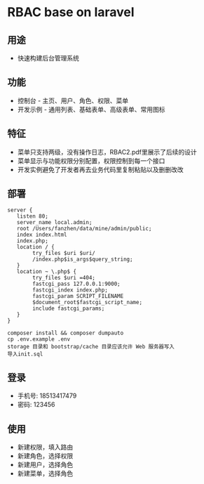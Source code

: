 # RBAC base on laravel

## 用途
- 快速构建后台管理系统

## 功能
- 控制台 - 主页、用户、角色、权限、菜单
- 开发示例 - 通用列表、基础表单、高级表单、常用图标

## 特征
- 菜单只支持两级，没有操作日志，RBAC2.pdf里展示了后续的设计
- 菜单显示与功能权限分别配置，权限控制到每一个接口
- 开发实例避免了开发者再去业务代码里复制粘贴以及删删改改

## 部署

```
server {
   listen 80;
   server_name local.admin;
   root /Users/fanzhen/data/mine/admin/public;
   index index.html
   index.php;
   location / {
        try_files $uri $uri/
        /index.php$is_args$query_string;
   }
   location ~ \.php$ {
        try_files $uri =404;
        fastcgi_pass 127.0.0.1:9000;
        fastcgi_index index.php;
        fastcgi_param SCRIPT_FILENAME
        $document_root$fastcgi_script_name;
        include fastcgi_params;
   }
}
```

```
composer install && composer dumpauto
cp .env.example .env
storage 目录和 bootstrap/cache 目录应该允许 Web 服务器写入
导入init.sql
```

## 登录
- 手机号: 18513417479
- 密码: 123456

## 使用
- 新建权限，填入路由
- 新建角色，选择权限
- 新建用户，选择角色
- 新建菜单，选择角色
